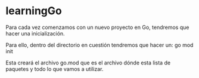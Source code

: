 # learningGo

Para cada vez comenzamos con un nuevo proyecto en Go, tendremos que hacer una inicialización.

Para ello, dentro del directorio en cuestión tendremos que hacer un: go mod init

Esta creará el archivo go.mod que es el archivo dónde esta lista de paquetes y todo lo que vamos a utilizar.